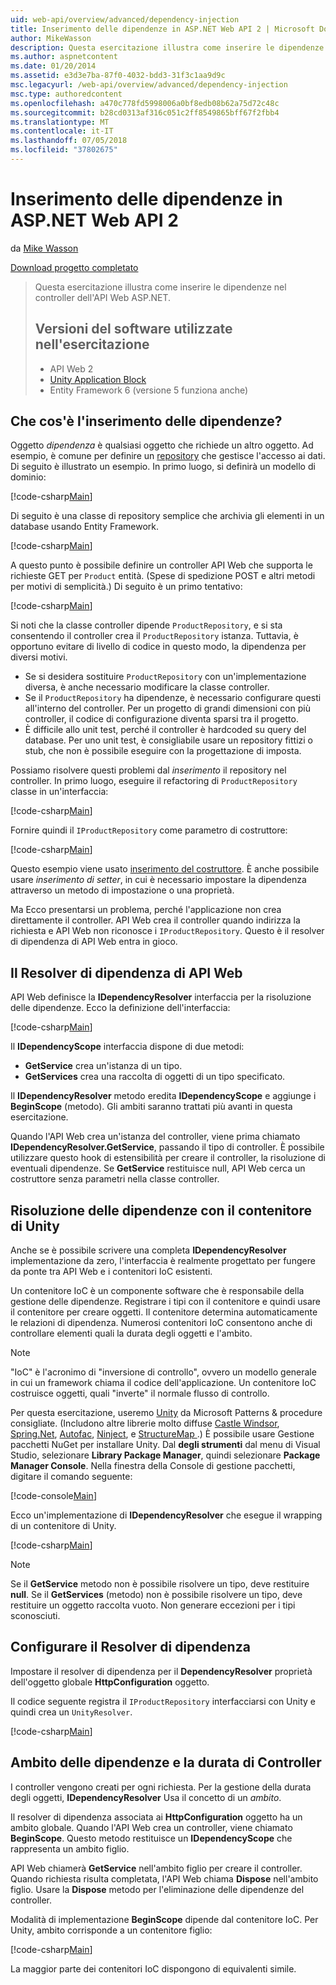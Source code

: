 ```yaml
---
uid: web-api/overview/advanced/dependency-injection
title: Inserimento delle dipendenze in ASP.NET Web API 2 | Microsoft Docs
author: MikeWasson
description: Questa esercitazione illustra come inserire le dipendenze nel controller dell'API Web ASP.NET. Versioni del software utilizzate nell'esercitazione di Web API 2 Unity Application Block...
ms.author: aspnetcontent
ms.date: 01/20/2014
ms.assetid: e3d3e7ba-87f0-4032-bdd3-31f3c1aa9d9c
msc.legacyurl: /web-api/overview/advanced/dependency-injection
msc.type: authoredcontent
ms.openlocfilehash: a470c778fd5998006a0bf8edb08b62a75d72c48c
ms.sourcegitcommit: b28cd0313af316c051c2ff8549865bff67f2fbb4
ms.translationtype: MT
ms.contentlocale: it-IT
ms.lasthandoff: 07/05/2018
ms.locfileid: "37802675"
---
```

<a name="dependency-injection-in-aspnet-web-api-2"></a>Inserimento delle dipendenze in ASP.NET Web API 2
====================
da [Mike Wasson](https://github.com/MikeWasson)

[Download progetto completato](http://code.msdn.microsoft.com/ASP-NET-Web-API-Tutorial-468ee148)

> Questa esercitazione illustra come inserire le dipendenze nel controller dell'API Web ASP.NET.
> 
> ## <a name="software-versions-used-in-the-tutorial"></a>Versioni del software utilizzate nell'esercitazione
> 
> 
> - API Web 2
> - [Unity Application Block](https://www.nuget.org/packages/Unity/)
> - Entity Framework 6 (versione 5 funziona anche)


## <a name="what-is-dependency-injection"></a>Che cos'è l'inserimento delle dipendenze?

Oggetto *dipendenza* è qualsiasi oggetto che richiede un altro oggetto. Ad esempio, è comune per definire un [repository](http://martinfowler.com/eaaCatalog/repository.html) che gestisce l'accesso ai dati. Di seguito è illustrato un esempio. In primo luogo, si definirà un modello di dominio:

[!code-csharp[Main](dependency-injection/samples/sample1.cs)]

Di seguito è una classe di repository semplice che archivia gli elementi in un database usando Entity Framework.

[!code-csharp[Main](dependency-injection/samples/sample2.cs)]

A questo punto è possibile definire un controller API Web che supporta le richieste GET per `Product` entità. (Spese di spedizione POST e altri metodi per motivi di semplicità.) Di seguito è un primo tentativo:

[!code-csharp[Main](dependency-injection/samples/sample3.cs)]

Si noti che la classe controller dipende `ProductRepository`, e si sta consentendo il controller crea il `ProductRepository` istanza. Tuttavia, è opportuno evitare di livello di codice in questo modo, la dipendenza per diversi motivi.

- Se si desidera sostituire `ProductRepository` con un'implementazione diversa, è anche necessario modificare la classe controller.
- Se il `ProductRepository` ha dipendenze, è necessario configurare questi all'interno del controller. Per un progetto di grandi dimensioni con più controller, il codice di configurazione diventa sparsi tra il progetto.
- È difficile allo unit test, perché il controller è hardcoded su query del database. Per uno unit test, è consigliabile usare un repository fittizi o stub, che non è possibile eseguire con la progettazione di imposta.

Possiamo risolvere questi problemi dal *inserimento* il repository nel controller. In primo luogo, eseguire il refactoring di `ProductRepository` classe in un'interfaccia:

[!code-csharp[Main](dependency-injection/samples/sample4.cs)]

Fornire quindi il `IProductRepository` come parametro di costruttore:

[!code-csharp[Main](dependency-injection/samples/sample5.cs)]

Questo esempio viene usato [inserimento del costruttore](http://www.martinfowler.com/articles/injection.html#FormsOfDependencyInjection). È anche possibile usare *inserimento di setter*, in cui è necessario impostare la dipendenza attraverso un metodo di impostazione o una proprietà.

Ma Ecco presentarsi un problema, perché l'applicazione non crea direttamente il controller. API Web crea il controller quando indirizza la richiesta e API Web non riconosce i `IProductRepository`. Questo è il resolver di dipendenza di API Web entra in gioco.

## <a name="the-web-api-dependency-resolver"></a>Il Resolver di dipendenza di API Web

API Web definisce la **IDependencyResolver** interfaccia per la risoluzione delle dipendenze. Ecco la definizione dell'interfaccia:

[!code-csharp[Main](dependency-injection/samples/sample6.cs)]

Il **IDependencyScope** interfaccia dispone di due metodi:

- **GetService** crea un'istanza di un tipo.
- **GetServices** crea una raccolta di oggetti di un tipo specificato.

Il **IDependencyResolver** metodo eredita **IDependencyScope** e aggiunge i **BeginScope** (metodo). Gli ambiti saranno trattati più avanti in questa esercitazione.

Quando l'API Web crea un'istanza del controller, viene prima chiamato **IDependencyResolver.GetService**, passando il tipo di controller. È possibile utilizzare questo hook di estensibilità per creare il controller, la risoluzione di eventuali dipendenze. Se **GetService** restituisce null, API Web cerca un costruttore senza parametri nella classe controller.

## <a name="dependency-resolution-with-the-unity-container"></a>Risoluzione delle dipendenze con il contenitore di Unity

Anche se è possibile scrivere una completa **IDependencyResolver** implementazione da zero, l'interfaccia è realmente progettato per fungere da ponte tra API Web e i contenitori IoC esistenti.

Un contenitore IoC è un componente software che è responsabile della gestione delle dipendenze. Registrare i tipi con il contenitore e quindi usare il contenitore per creare oggetti. Il contenitore determina automaticamente le relazioni di dipendenza. Numerosi contenitori IoC consentono anche di controllare elementi quali la durata degli oggetti e l'ambito.

> [!NOTE]
> "IoC" è l'acronimo di "inversione di controllo", ovvero un modello generale in cui un framework chiama il codice dell'applicazione. Un contenitore IoC costruisce oggetti, quali "inverte" il normale flusso di controllo.


Per questa esercitazione, useremo [Unity](https://msdn.microsoft.com/library/ff647202.aspx) da Microsoft Patterns &amp; procedure consigliate. (Includono altre librerie molto diffuse [Castle Windsor](http://www.castleproject.org/), [Spring.Net](http://www.springframework.net/), [Autofac](https://code.google.com/p/autofac/), [Ninject](http://www.ninject.org/), e [StructureMap ](http://docs.structuremap.net/).) È possibile usare Gestione pacchetti NuGet per installare Unity. Dal **degli strumenti** dal menu di Visual Studio, selezionare **Library Package Manager**, quindi selezionare **Package Manager Console**. Nella finestra della Console di gestione pacchetti, digitare il comando seguente:

[!code-console[Main](dependency-injection/samples/sample7.cmd)]

Ecco un'implementazione di **IDependencyResolver** che esegue il wrapping di un contenitore di Unity.

[!code-csharp[Main](dependency-injection/samples/sample8.cs)]

> [!NOTE]
> Se il **GetService** metodo non è possibile risolvere un tipo, deve restituire **null**. Se il **GetServices** (metodo) non è possibile risolvere un tipo, deve restituire un oggetto raccolta vuoto. Non generare eccezioni per i tipi sconosciuti.


## <a name="configuring-the-dependency-resolver"></a>Configurare il Resolver di dipendenza

Impostare il resolver di dipendenza per il **DependencyResolver** proprietà dell'oggetto globale **HttpConfiguration** oggetto.

Il codice seguente registra il `IProductRepository` interfacciarsi con Unity e quindi crea un `UnityResolver`.

[!code-csharp[Main](dependency-injection/samples/sample9.cs)]

## <a name="dependency-scope-and-controller-lifetime"></a>Ambito delle dipendenze e la durata di Controller

I controller vengono creati per ogni richiesta. Per la gestione della durata degli oggetti, **IDependencyResolver** Usa il concetto di un *ambito*.

Il resolver di dipendenza associata ai **HttpConfiguration** oggetto ha un ambito globale. Quando l'API Web crea un controller, viene chiamato **BeginScope**. Questo metodo restituisce un **IDependencyScope** che rappresenta un ambito figlio.

API Web chiamerà **GetService** nell'ambito figlio per creare il controller. Quando richiesta risulta completata, l'API Web chiama **Dispose** nell'ambito figlio. Usare la **Dispose** metodo per l'eliminazione delle dipendenze del controller.

Modalità di implementazione **BeginScope** dipende dal contenitore IoC. Per Unity, ambito corrisponde a un contenitore figlio:

[!code-csharp[Main](dependency-injection/samples/sample10.cs)]

La maggior parte dei contenitori IoC dispongono di equivalenti simile.

